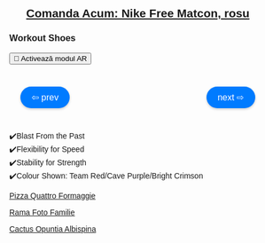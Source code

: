<html lang="en">
<head>
    <meta charset="UTF-8">
    <meta name="viewport" content="width=device-width, initial-scale=1.0">
    <title>Comanda Acum: Nike Free Matcon, rosu</title>
    <script type="module" src="https://unpkg.com/@google/model-viewer"></script>
    <style>
      body {
        margin: 0;
        padding: 0;
        font-family: Arial, sans-serif;
      }
      model-viewer {
        width: 100%;
        height: 200px; /* Actualizat la 200px */
      }
      .navigation {
        display: flex;
        justify-content: space-between; /* Actualizat pentru a departa butoanele */
        margin-top: 40px; /* Actualizat margin-top pentru a crea spațiu */
        padding: 0 20px; /* Adăugat padding pentru a alinia butoanele cu marginile modelului */
      }
      .nav-button {
        cursor: pointer;
        background-color: #007BFF;
        border: none;
        border-radius: 20px;
        padding: 10px 20px;
        font-size: 16px;
        color: white;
        box-shadow: 0 2px 4px rgba(0, 0, 0, 0.2);
        transition: background-color 0.3s, box-shadow 0.3s;
      }
      .nav-button:hover {
        background-color: #0056b3;
        box-shadow: 0 4px 8px rgba(0, 0, 0, 0.3);
      }
      .content {
        max-width: 800px;
        margin: auto;
        padding: 20px;
      }
      .features {
        margin-top: 40px; /* Distanță adăugată între butoane și caracteristici */
      }
    </style>
</head>
<body>

<div class="content">
    <!-- Mutat în afara div-ului .content pentru a ridica titlul -->
    <h2 style="text-align: center;"><a href="https://www.nike.com/ro/t/free-metcon-4-workout-shoes-2g2hts" target="_blank">Comanda Acum: Nike Free Matcon, rosu</a></h2>
    <div class="model-and-navigation">
      <h3>Workout Shoes</h3>
      <model-viewer id="modelViewer" src="Avatar4.glb" ios-src="Avatar4.usdz" ar ar-modes="webxr scene-viewer quick-look" camera-controls auto-rotate environment-image="neutral" shadow-intensity="1" alt="Nike Free Matcon, rosu">
        <button slot="ar-button" class="ar-button">
            <span class="levitate">👋</span> Activează modul AR
        </button>
      </model-viewer>
      <div class="navigation">
          <button class="nav-button" onclick="changeModel(-1)">⇦ prev</button>
          <button class="nav-button" onclick="changeModel(1)">next ⇨</button>
      </div>
    </div>
    <div class="features">
      <p>
          ✔️Blast From the Past<br>
          ✔️Flexibility for Speed<br>
          ✔️Stability for Strength<br>
          ✔️Colour Shown: Team Red/Cave Purple/Bright Crimson
      </p>
    </div>
    <p><a href="https://manomotion2k24.github.io/Pizza/" class="bold-link" target="_blank">Pizza Quattro Formaggie</a></p>
    <p><a href="https://manomotion2k24.github.io/My-Beloved-Girl/" class="bold-link" target="_blank">Rama Foto Familie</a></p>
    <p><a href="https://manomotion2k24.github.io/cactus/" class="bold-link" target="_blank">Cactus Opuntia Albispina</a></p>
</div>

<script>
  const models = ["Avatar1.glb", "Avatar2.glb", "Avatar4.glb"];
  let currentIndex = 2;

  const viewer = document.getElementById('modelViewer');

  function changeModel(step) {
    currentIndex += step;

    if (currentIndex >= models.length) {
      currentIndex = 0;
    } else if (currentIndex < 0) {
      currentIndex = models.length - 1;
    }

    viewer.src = models[currentIndex];
  }
</script>

</body>
</html>
